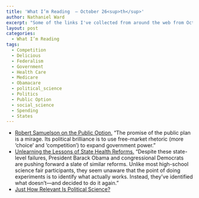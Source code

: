 ```yaml
---
title: 'What I’m Reading  — October 26<sup>th</sup>'
author: Nathaniel Ward
excerpt: "Some of the links I've collected from around the web from October 22nd to October 26th."
layout: post
categories:
  - What I’m Reading
tags:
  - Competition
  - Delicious
  - Federalism
  - Government
  - Health Care
  - Medicare
  - Obamacare
  - political_science
  - Politics
  - Public Option
  - social_science
  - Spending
  - States
---
```

  * [Robert Samuelson on the Public Option.][1] “The promise of the public plan is a mirage. Its political brilliance is to use free-market rhetoric (more ‘choice’ and ‘competition’) to expand government power.”
  * [Unlearning the Lessons of State Health Reforms.][2] “Despite these state-level failures, President Barack Obama and congressional Democrats are pushing forward a slate of similar reforms. Unlike most high-school science fair participants, they seem unaware that the point of doing experiments is to identify what actually works. Instead, they’ve identified what doesn’t—and decided to do it again.”
  * [Just How Relevant Is Political Science?][3]

 [1]: http://www.washingtonpost.com/wp-dyn/content/article/2009/10/25/AR2009102502041.html?nav=hcmoduletmv
 [2]: http://online.wsj.com/article/SB10001424052748703298004574455560453947646.html?mod=djemEditorialPage
 [3]: http://www.nytimes.com/2009/10/20/books/20poli.html?_r=1